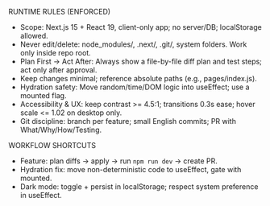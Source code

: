 RUNTIME RULES (ENFORCED)
- Scope: Next.js 15 + React 19, client-only app; no server/DB; localStorage allowed.
- Never edit/delete: node_modules/, .next/, .git/, system folders. Work only inside repo root.
- Plan First → Act After: Always show a file-by-file diff plan and test steps; act only after approval.
- Keep changes minimal; reference absolute paths (e.g., pages/index.js).
- Hydration safety: Move random/time/DOM logic into useEffect; use a mounted flag.
- Accessibility & UX: keep contrast >= 4.5:1; transitions 0.3s ease; hover scale <= 1.02 on desktop only.
- Git discipline: branch per feature; small English commits; PR with What/Why/How/Testing.

WORKFLOW SHORTCUTS
- Feature: plan diffs → apply → run `npm run dev` → create PR.
- Hydration fix: move non-deterministic code to useEffect, gate with mounted.
- Dark mode: toggle + persist in localStorage; respect system preference in useEffect.
